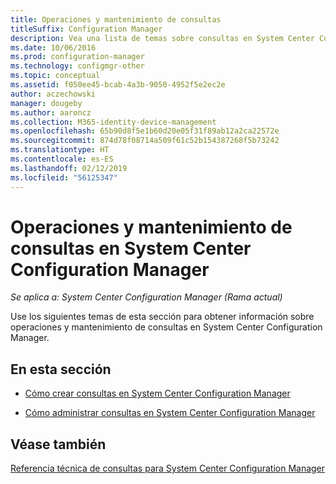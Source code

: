 ```yaml
---
title: Operaciones y mantenimiento de consultas
titleSuffix: Configuration Manager
description: Vea una lista de temas sobre consultas en System Center Configuration Manager. Enfoque en operaciones y mantenimiento.
ms.date: 10/06/2016
ms.prod: configuration-manager
ms.technology: configmgr-other
ms.topic: conceptual
ms.assetid: f050ee45-bcab-4a3b-9050-4952f5e2ec2e
author: aczechowski
manager: dougeby
ms.author: aaroncz
ms.collection: M365-identity-device-management
ms.openlocfilehash: 65b90d8f5e1b60d20e05f31f89ab12a2ca22572e
ms.sourcegitcommit: 874d78f08714a509f61c52b154387268f5b73242
ms.translationtype: HT
ms.contentlocale: es-ES
ms.lasthandoff: 02/12/2019
ms.locfileid: "56125347"
---
```

# <a name="operations-and-maintenance-for-queries-in-system-center-configuration-manager"></a>Operaciones y mantenimiento de consultas en System Center Configuration Manager

*Se aplica a: System Center Configuration Manager (Rama actual)*

Use los siguientes temas de esta sección para obtener información sobre operaciones y mantenimiento de consultas en System Center Configuration Manager.  

## <a name="in-this-section"></a>En esta sección  

-   [Cómo crear consultas en System Center Configuration Manager](../../../core/servers/manage/create-queries.md)  

-   [Cómo administrar consultas en System Center Configuration Manager](../../../core/servers/manage/manage-queries.md)  

## <a name="see-also"></a>Véase también  
 [Referencia técnica de consultas para System Center Configuration Manager](../../../core/servers/manage/queries-technical-reference.md)

